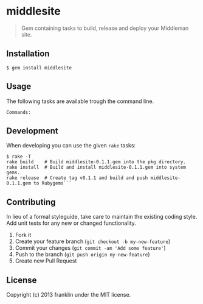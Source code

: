 # middlesite

> Gem containing tasks to build, release and deploy your Middleman site.

## Installation

```
$ gem install middlesite
```

## Usage

The following tasks are available trough the command line.

```
Commands:
```

## Development

When developing you can use the given `rake` tasks:

```
$ rake -T
rake build    # Build middlesite-0.1.1.gem into the pkg directory.
rake install  # Build and install middlesite-0.1.1.gem into system gems.
rake release  # Create tag v0.1.1 and build and push middlesite-0.1.1.gem to Rubygems```
```

## Contributing
In lieu of a formal styleguide, take care to maintain the existing coding style. Add unit tests for any new or changed functionality.

1. Fork it
2. Create your feature branch (`git checkout -b my-new-feature`)
3. Commit your changes (`git commit -am 'Add some feature'`)
4. Push to the branch (`git push origin my-new-feature`)
5. Create new Pull Request

## License
Copyright (c) 2013 franklin under the MIT license.
